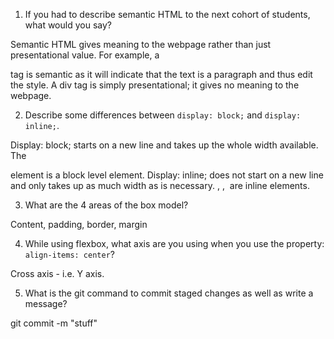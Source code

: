 1. If you had to describe semantic HTML to the next cohort of students, what would you say?

Semantic HTML gives meaning to the webpage rather than just presentational value. For example, a <p> tag is semantic as it will indicate that the text is a paragraph and thus edit the style. A div tag is simply presentational; it gives no meaning to the webpage.

2. Describe some differences between ```display: block;``` and ```display: inline;```.

Display: block; starts on a new line and takes up the whole width available. The <div> element is a block level element.
Display: inline; does not start on a new line and only takes up as much width as is necessary. <span>, <a>, <img> are inline elements.

3. What are the 4 areas of the box model?

Content, padding, border, margin

4. While using flexbox, what axis are you using when you use the property: ```align-items: center```?

Cross axis - i.e. Y axis.

5. What is the git command to commit staged changes as well as write a message? 

git commit -m "stuff"